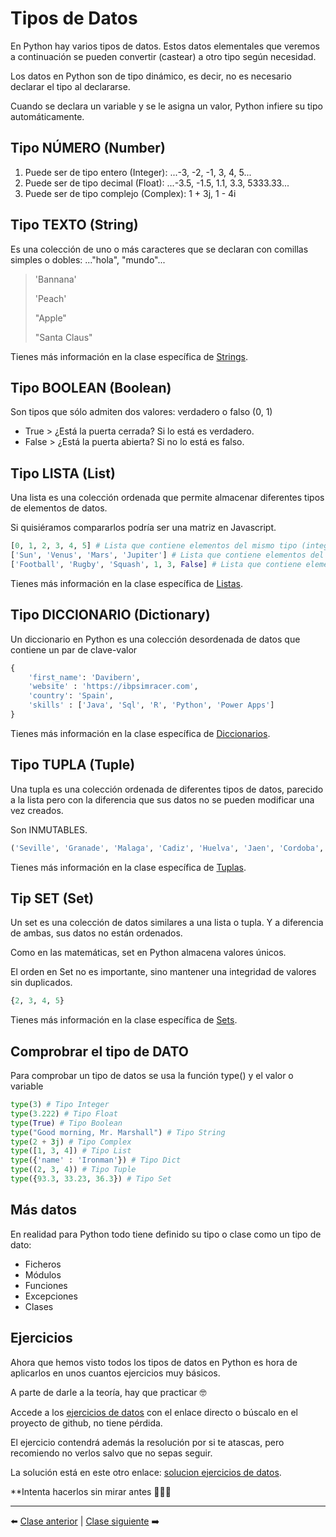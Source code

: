 # Tipos de Datos

En Python hay varios tipos de datos. Estos datos elementales que veremos a continuación se pueden convertir (castear)
a otro tipo según necesidad.

Los datos en Python son de tipo dinámico, es decir, no es necesario declarar el tipo al declararse.

Cuando se declara un variable y se le asigna un valor, Python infiere su tipo automáticamente.

## Tipo NÚMERO (Number)

1. Puede ser de tipo entero (Integer): ...-3, -2, -1, 3, 4, 5...
2. Puede ser de tipo decimal (Float): ...-3.5, -1.5, 1.1, 3.3, 5333.33...
3. Puede ser de tipo complejo (Complex): 1 + 3j, 1 - 4i

## Tipo TEXTO (String)

Es una colección de uno o más caracteres que se declaran con comillas simples o dobles: ..."hola", "mundo"...
>'Bannana'
>
>'Peach'
>
>"Apple"
>
>"Santa Claus"

Tienes más información en la clase específica de [Strings](/08_Strings/readme.md).

## Tipo BOOLEAN (Boolean)

Son tipos que sólo admiten dos valores: verdadero o falso (0, 1)

* True > ¿Está la puerta cerrada? Si lo está es verdadero.
* False > ¿Está la puerta abierta? Si no lo está es falso.

## Tipo LISTA (List)

Una lista es una colección ordenada que permite almacenar diferentes tipos de elementos de datos.

Si quisiéramos compararlos podría ser una matriz en Javascript.

```Python
[0, 1, 2, 3, 4, 5] # Lista que contiene elementos del mismo tipo (integers)
['Sun', 'Venus', 'Mars', 'Jupiter'] # Lista que contiene elementos del mismo tipo (strings)
['Football', 'Rugby', 'Squash', 1, 3, False] # Lista que contiene elementos de diferentes tipos
```

Tienes más información en la clase específica de [Listas](/09_Listas/readme.md).

## Tipo DICCIONARIO (Dictionary)

Un diccionario en Python es una colección desordenada de datos que contiene un par de clave-valor

```Python
{
    'first_name': 'Davibern',
    'website' : 'https://ibpsimracer.com',
    'country': 'Spain',
    'skills' : ['Java', 'Sql', 'R', 'Python', 'Power Apps']
}
```

Tienes más información en la clase específica de [Diccionarios](/12_Diccionarios/readme.md).

## Tipo TUPLA (Tuple)
Una tupla es una colección ordenada de diferentes tipos de datos, parecido a la lista pero con la diferencia
que sus datos no se pueden modificar una vez creados.

Son INMUTABLES.

```Python
('Seville', 'Granade', 'Malaga', 'Cadiz', 'Huelva', 'Jaen', 'Cordoba', 'Almeria')
```

Tienes más información en la clase específica de [Tuplas](/10_Tuplas/readme.md).

## Tip SET (Set)
Un set es una colección de datos similares a una lista o tupla. Y a diferencia de ambas, sus datos no están ordenados.

Como en las matemáticas, set en Python almacena valores únicos.

El orden en Set no es importante, sino mantener una integridad de valores sin duplicados.

```Python
{2, 3, 4, 5}
```

Tienes más información en la clase específica de [Sets](/11_Sets/readme.md).

## Comprobrar el tipo de DATO

Para comprobar un tipo de datos se usa la función type() y el valor o variable

```Python
type(3) # Tipo Integer
type(3.222) # Tipo Float
type(True) # Tipo Boolean
type("Good morning, Mr. Marshall") # Tipo String
type(2 + 3j) # Tipo Complex
type([1, 3, 4]) # Tipo List
type({'name' : 'Ironman'}) # Tipo Dict
type((2, 3, 4)) # Tipo Tuple
type({93.3, 33.23, 36.3}) # Tipo Set
```

## Más datos

En realidad para Python todo tiene definido su tipo o clase como un tipo de dato:

- Ficheros
- Módulos
- Funciones
- Excepciones
- Clases

## Ejercicios

Ahora que hemos visto todos los tipos de datos en Python es hora de aplicarlos en unos cuantos ejercicios muy básicos.

A parte de darle a la teoría, hay que practicar 🤓

Accede a los [ejercicios de datos] con el enlace directo o búscalo en el proyecto de github, no tiene pérdida.

[ejercicios de datos]: ejercicios_tipos_de_datos.md

El ejercicio contendrá además la resolución por si te atascas, pero recomiendo no verlos salvo que no sepas seguir.

La solución está en este otro enlace: [solucion ejercicios de datos].

**Intenta hacerlos sin mirar antes 🕵🏻‍♂️

[solucion ejercicios de datos]: solucion_ejercicios_tipos_de_datos.py

***

⬅️ [Clase anterior](/03_Comentarios/readme.md) | [Clase siguiente](/05_Operadores/readme.md) ➡️